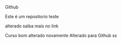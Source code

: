 Github

Este é um repositorio teste

alterado
saiba mais no link

Curso bom
alterado novamente
Alterado para Github ss
